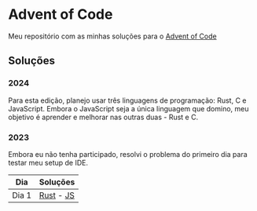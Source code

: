 # Advent of Code

Meu repositório com as minhas soluções para o [Advent of Code](https://adventofcode.com/)

## Soluções

### 2024
Para esta edição, planejo usar três linguagens de programação: Rust, C e JavaScript. Embora o JavaScript seja a única linguagem que domino, meu objetivo é aprender e melhorar nas outras duas - Rust e C.

### 2023

Embora eu não tenha participado, resolvi o problema do primeiro dia para testar meu setup de IDE.

| Dia | Soluções |
| --- | --- |
| Dia 1| [Rust](./2023/day1/day1.rs) - [JS](./2023/day1/day1.mjs) |
